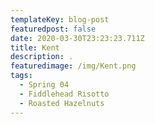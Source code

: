 ```yaml
---
templateKey: blog-post
featuredpost: false
date: 2020-03-30T23:23:23.711Z
title: Kent
description: .
featuredimage: /img/Kent.png
tags:
  - Spring 04
  - Fiddlehead Risotto
  - Roasted Hazelnuts
---
```

